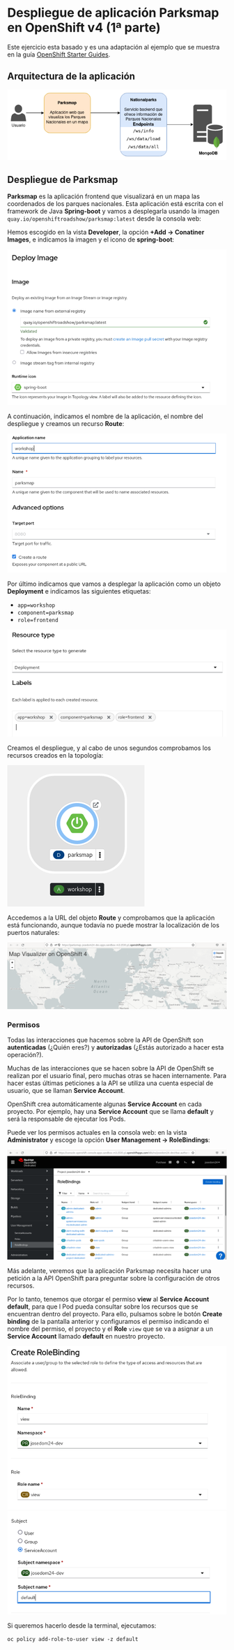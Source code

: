 # Despliegue de aplicación Parksmap en OpenShift v4 (1ª parte)

Este ejercicio esta basado y es una adaptación al ejemplo que se muestra en la guía [OpenShift Starter Guides](https://redhat-scholars.github.io/openshift-starter-guides/rhs-openshift-starter-guides/4.9/index.html).

## Arquitectura de la aplicación

![parksmap](img/app-parksmap.png)

## Despliegue de Parksmap

**Parksmap** es la aplicación frontend que visualizará en un mapa las coordenados de los parques nacionales. Esta aplicación está escrita con el framework de Java **Spring-boot** y vamos a desplegarla usando la imagen `quay.io/openshiftroadshow/parksmap:latest` desde la consola web:

Hemos escogido en la vista **Developer**, la opción **+Add -> Conatiner Images**, e indicamos la imagen y el icono de **spring-boot**:

![parksmap](img/parksmap1.png)

A continuación, indicamos el nombre de la aplicación, el nombre del despliegue y creamos un recurso **Route**:

![parksmap](img/parksmap2.png)

Por último indicamos que vamos a desplegar la aplicación como un objeto **Deployment** e indicamos las siguientes etiquetas:

* `app=workshop`
* `component=parksmap`
* `role=frontend`

![parksmap](img/parksmap3.png)

Creamos el despliegue, y al cabo de unos segundos comprobamos los recursos creados en la topología:

![parksmap](img/parksmap4.png)

Accedemos a la URL del objeto **Route** y comprobamos que la aplicación está funcionando, aunque todavía no puede mostrar la localización de los puertos naturales:

![parksmap](img/parksmap5.png)

### Permisos

Todas las interacciones que hacemos sobre la API de OpenShift son **autenticadas** (¿Quién eres?) y **autorizadas** (¿Estás autorizado a hacer esta operación?).

Muchas de las interacciones que se hacen sobre la API de OpenShift se realizan por el usuario final, pero muchas otras se hacen internamente. Para hacer estas últimas peticiones a la API se utiliza una cuenta especial de usuario, que se llaman **Service Account**.

OpenShift crea automáticamente algunas **Service Account** en cada proyecto. Por ejemplo, hay una **Service Account** que se llama **default** y será la responsable de ejecutar los Pods.

Puede ver los permisos actuales en la consola web: en la vista **Administrator** y escoge la opción **User Management -> RoleBindings**:

![parksmap](img/parksmap6.png)

Más adelante, veremos que la aplicación Parksmap necesita hacer una petición a la API OpenShift para preguntar sobre la configuración de otros recursos.

Por lo tanto, tenemos que otorgar el permiso **view** al **Service Account default**, para que l Pod pueda consultar sobre los recursos que se encuentran dentro del proyecto. Para ello, pulsamos sobre le botón **Create binding** de la pantalla anterior y configuramos el permiso indicando el nombre del permiso, el proyecto y el **Role** `view` que se va a asignar a un **Service Account** llamado **default** en nuestro proyecto.

![parksmap](img/parksmap7.png)
![parksmap](img/parksmap8.png)

Si queremos hacerlo desde la terminal, ejecutamos:

    oc policy add-role-to-user view -z default



